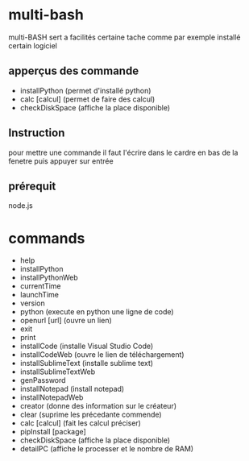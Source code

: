 # multi-bash
multi-BASH sert a facilités certaine tache comme par exemple installé certain logiciel

## apperçus des commande
- installPython (permet d'installé python)
- calc [calcul] (permet de faire des calcul)
- checkDiskSpace (affiche la place disponible)

## Instruction
pour mettre une commande il faut l'écrire dans le cardre en bas de la fenetre puis appuyer sur entrée

## prérequit
node.js

# commands
- help
- installPython
- installPythonWeb
- currentTime
- launchTime
- version
- python (execute en python une ligne de code)
- openurl [url] (ouvre un lien)
- exit
- print
- installCode (installe Visual Studio Code)
- installCodeWeb (ouvre le lien de téléchargement)
- installSublimeText (installe sublime text)
- installSublimeTextWeb
- genPassword
- installNotepad (install notepad)
- installNotepadWeb
- creator (donne des information sur le créateur)
- clear (suprime les précedante commende)
- calc [calcul] (fait les calcul préciser)
- pipInstall [package]
- checkDiskSpace (affiche la place disponible)
- detailPC (affiche le processer et le nombre de RAM)
